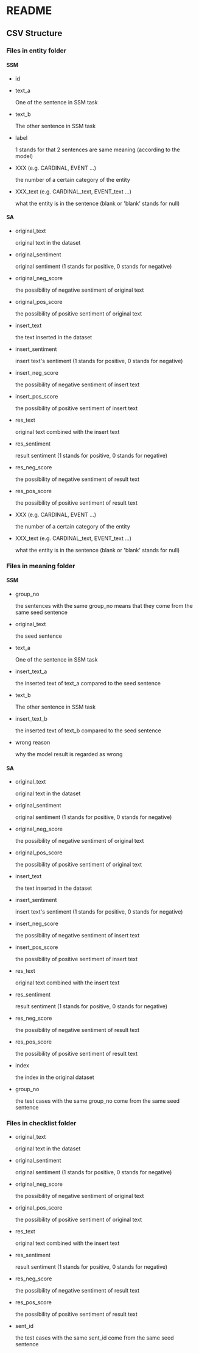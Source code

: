 # README

## CSV Structure

### Files in entity folder

#### SSM

- id

- text_a

  One of the sentence in SSM task

- text_b

  The other sentence in SSM task

- label

  1 stands for that 2 sentences are same meaning (according to the model)

- XXX (e.g. CARDINAL, EVENT ...)

  the number of a certain category of the entity

- XXX_text (e.g. CARDINAL_text, EVENT_text ...)

  what the entity is in the sentence (blank or 'blank' stands for null)

#### SA

- original_text

  original text in the dataset

- original_sentiment

  original sentiment (1 stands for positive, 0 stands for negative)

- original_neg_score

  the possibility of negative sentiment of original text

- original_pos_score

  the possibility of positive sentiment of original text

- insert_text

  the text inserted in the dataset

- insert_sentiment

  insert text's sentiment (1 stands for positive, 0 stands for negative)

- insert_neg_score

  the possibility of negative sentiment of insert text

- insert_pos_score

  the possibility of positive sentiment of insert text

- res_text

  original text combined with the insert text

- res_sentiment

  result sentiment (1 stands for positive, 0 stands for negative)

- res_neg_score

  the possibility of negative sentiment of result text

- res_pos_score

  the possibility of positive sentiment of result text

- XXX (e.g. CARDINAL, EVENT ...)

  the number of a certain category of the entity

- XXX_text (e.g. CARDINAL_text, EVENT_text ...)

  what the entity is in the sentence (blank or 'blank' stands for null)

### Files in meaning folder

#### SSM

- group_no

  the sentences with the same group_no means that they come from the same seed sentence

- original_text

  the seed sentence

- text_a

  One of the sentence in SSM task

- insert_text_a

  the inserted text of text_a compared to the seed sentence

- text_b

  The other sentence in SSM task

- insert_text_b

  the inserted text of text_b compared to the seed sentence

- wrong reason

  why the model result is regarded as wrong

#### SA

- original_text

  original text in the dataset

- original_sentiment

  original sentiment (1 stands for positive, 0 stands for negative)

- original_neg_score

  the possibility of negative sentiment of original text

- original_pos_score

  the possibility of positive sentiment of original text

- insert_text

  the text inserted in the dataset

- insert_sentiment

  insert text's sentiment (1 stands for positive, 0 stands for negative)

- insert_neg_score

  the possibility of negative sentiment of insert text

- insert_pos_score

  the possibility of positive sentiment of insert text

- res_text

  original text combined with the insert text

- res_sentiment

  result sentiment (1 stands for positive, 0 stands for negative)

- res_neg_score

  the possibility of negative sentiment of result text

- res_pos_score

  the possibility of positive sentiment of result text

- index

  the index in the original dataset

- group_no

  the test cases with the same group_no come from the same seed sentence

### Files in checklist folder

- original_text

  original text in the dataset

- original_sentiment

  original sentiment (1 stands for positive, 0 stands for negative)

- original_neg_score

  the possibility of negative sentiment of original text

- original_pos_score

  the possibility of positive sentiment of original text

- res_text

  original text combined with the insert text

- res_sentiment

  result sentiment (1 stands for positive, 0 stands for negative)

- res_neg_score

  the possibility of negative sentiment of result text

- res_pos_score

  the possibility of positive sentiment of result text

- sent_id

  the test cases with the same sent_id come from the same seed sentence
